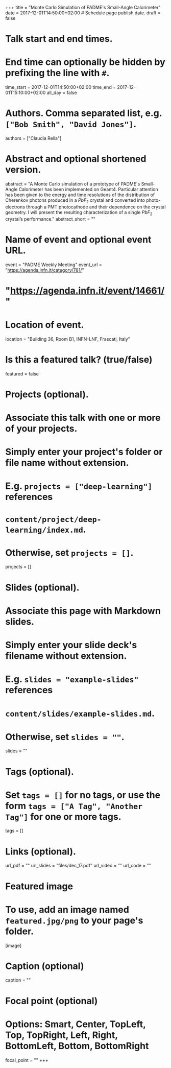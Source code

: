+++
title = "Monte Carlo Simulation of PADME's Small-Angle Calorimeter"
date = 2017-12-01T14:50:00+02:00  # Schedule page publish date.
draft = false

# Talk start and end times.
#   End time can optionally be hidden by prefixing the line with `#`.
time_start = 2017-12-01T14:50:00+02:00
time_end = 2017-12-01T15:10:00+02:00
all_day = false

# Authors. Comma separated list, e.g. `["Bob Smith", "David Jones"]`.
authors = ["Claudia Rella"]

# Abstract and optional shortened version.
abstract = "A Monte Carlo simulation of a prototype of PADME's Small-Angle Calorimeter has been implemented on Geant4. Particular attention has been given to the energy and time resolutions of the distribution of Cherenkov photons produced in a $PbF_2$ crystal and converted into photo-electrons through a PMT photocathode and their dependence on the crystal geometry. I will present the resulting characterization of a single $PbF_2$ crystal’s performance."
abstract_short = ""

# Name of event and optional event URL.
event = "PADME Weekly Meeting"
event_url = "https://agenda.infn.it/category/781/" 
# "https://agenda.infn.it/event/14661/"

# Location of event.
location = "Building 36, Room B1, INFN-LNF, Frascati, Italy"

# Is this a featured talk? (true/false)
featured = false

# Projects (optional).
#   Associate this talk with one or more of your projects.
#   Simply enter your project's folder or file name without extension.
#   E.g. `projects = ["deep-learning"]` references 
#   `content/project/deep-learning/index.md`.
#   Otherwise, set `projects = []`.
projects = []

# Slides (optional).
#   Associate this page with Markdown slides.
#   Simply enter your slide deck's filename without extension.
#   E.g. `slides = "example-slides"` references 
#   `content/slides/example-slides.md`.
#   Otherwise, set `slides = ""`.
slides = ""

# Tags (optional).
#   Set `tags = []` for no tags, or use the form `tags = ["A Tag", "Another Tag"]` for one or more tags.
tags = []

# Links (optional).
url_pdf = ""
url_slides = "files/dec_17.pdf"
url_video = ""
url_code = ""

# Featured image
# To use, add an image named `featured.jpg/png` to your page's folder. 
[image]
  # Caption (optional)
  caption = ""

  # Focal point (optional)
  # Options: Smart, Center, TopLeft, Top, TopRight, Left, Right, BottomLeft, Bottom, BottomRight
  focal_point = ""
+++
